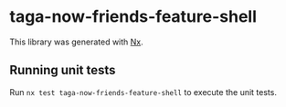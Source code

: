 # taga-now-friends-feature-shell

This library was generated with [Nx](https://nx.dev).

## Running unit tests

Run `nx test taga-now-friends-feature-shell` to execute the unit tests.
